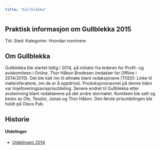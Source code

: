 ```yaml
---
title: "Gullblekka"
---
```


## Praktisk informasjon om Gullblekka 2015

Tid:
Sted:
Kategorier:
Hvordan nominere

## Om Gullblekka
Gullblekka ble startet tidlig i 2014, på initiativ fra lederen for Profil- og aviskomiteen i Online, Thor Håkon Bredesen (redaktør for Offline i 2014/2015). Det ble kalt inn til allmøte blant redaksjonene (TODO: Linke til møtereferatene, om de er å oppdrive). Produksjonsnavnet på denne tiden var linjeforeningsavisprisutdeling. Senere endret til Gullblekka etter avstemning blant redaktørene på det andre stormøtet. Komiteen ble satt og besto av Ole, Teodor, Jonas og Thor Håkon. Den første prisutdelingen ble holdt på Olavs Pub.

## Historie


#### Utdelinger
- [Utdelingen 2014](/wiki/online/gullblekka/utdelingen_2014/)